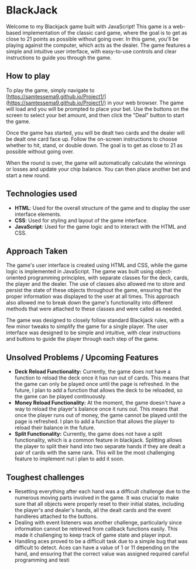 # BlackJack  
Welcome to my Blackjack game built with JavaScript! This game is a web-based implementation of the classic card game, where the goal is to get as close to 21 points as possible without going over. In this game, you'll be playing against the computer, which acts as the dealer. The game features a simple and intuitive user interface, with easy-to-use controls and clear instructions to guide you through the game.
## How to play
To play the game, simply navigate to [https://samtessema9.github.io/Project1/](https://samtessema9.github.io/Project1/) in your web browser. The game will load and you will be prompted to place your bet. Use the buttons on the screen to select your bet amount, and then click the "Deal" button to start the game.

Once the game has started, you will be dealt two cards and the dealer will be dealt one card face up. Follow the on-screen instructions to choose whether to hit, stand, or double down. The goal is to get as close to 21 as possible without going over.

When the round is over, the game will automatically calculate the winnings or losses and update your chip balance. You can then place another bet and start a new round.
## Technologies used
- **HTML**: Used for the overall structure of the game and to display the user interface elements.
- **CSS**: Used for styling and layout of the game interface.
- **JavaScript**: Used for the game logic and to interact with the HTML and CSS.
## Approach Taken
The game's user interface is created using HTML and CSS, while the game logic is implemented in JavaScript. The game was built using object-oriented programming principles, with separate classes for the deck, cards, the player and the dealer. The use of classes also allowed me to store and persist the state of these objects throughout the game, ensuring that the proper information was displayed to the user at all times. This approach also allowed me to break down the game's functionality into different methods that were attached to these classes and were called as needed.

The game was designed to closely follow standard Blackjack rules, with a few minor tweaks to simplify the game for a single player. The user interface was designed to be simple and intuitive, with clear instructions and buttons to guide the player through each step of the game. 
## Unsolved Problems / Upcoming Features
- **Deck Reload Functionality:** Currently, the game does not have a function to reload the deck once it has run out of cards. This means that the game can only be played once until the page is refreshed. In the future, I plan to add a function that allows the deck to be reloaded, so the game can be played continuously.
- **Money Reload Functionality:** At the moment, the game doesn't have a way to reload the player's balance once it runs out. This means that once the player runs out of money, the game cannot be played until the page is refreshed. I plan to add a function that allows the player to reload their balance in the future.
- **Split Functionality:** Currently, the game does not have a split functionality, which is a common feature in blackjack. Splitting allows the player to split their hand into two separate hands if they are dealt a pair of cards with the same rank. This will be the most challenging feature to implement nut i plan to add it soon.
## Toughest challenges
- Resetting everything after each hand was a difficult challenge due to the numerous moving parts involved in the game. It was crucial to make sure that all objects were properly reset to their initial states, including the player's and dealer's hands, all the dealt cards and the event handleres attached to the buttons.
- Dealing with event listeners was another challenge, particularly since information cannot be retrieved from callback functions easily. This made it challenging to keep track of game state and player input.
- Handling aces proved to be a difficult task due to a simple bug that was difficult to detect. Aces can have a value of 1 or 11 depending on the hand, and ensuring that the correct value was assigned required careful programming and testi
